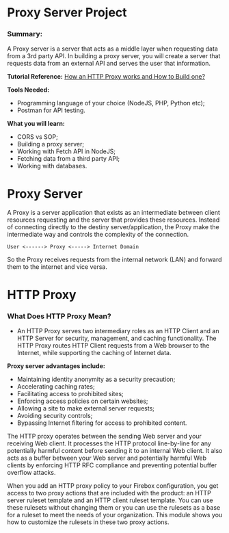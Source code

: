 # Proxy Server Project
### Summary:
A Proxy server is a server that acts as a middle layer when requesting data from a 3rd party API. In building a proxy server, you will create a server that requests data from an external API and serves the user that information.

**Tutorial Reference:** [How an HTTP Proxy works and How to Build one?](https://www.youtube.com/watch?v=KOibBdrdyY0)

**Tools Needed:**
- Programming language of your choice (NodeJS, PHP, Python etc);
- Postman for API testing.

**What you will learn:**
- CORS vs SOP;
- Building a proxy server;
- Working with Fetch API in NodeJS;
- Fetching data from a third party API;
- Working with databases.

# Proxy Server
A Proxy is a server application that exists as an intermediate between client resources requesting and the server that provides these resources. Instead of connecting directly to the destiny server/application, the Proxy make the intermediate way and controls the complexity of the connection.
```
User <------> Proxy <-----> Internet Domain
```
So the Proxy receives requests from the internal network (LAN) and forward them to the internet and vice versa.

# HTTP Proxy
### What Does HTTP Proxy Mean?
- An HTTP Proxy serves two intermediary roles as an HTTP Client and an HTTP Server for security, management, and caching functionality. The HTTP Proxy routes HTTP Client requests from a Web browser to the Internet, while supporting the caching of Internet data.

**Proxy server advantages include:**
- Maintaining identity anonymity as a security precaution;
- Accelerating caching rates;
- Facilitating access to prohibited sites;
- Enforcing access policies on certain websites;
- Allowing a site to make external server requests;
- Avoiding security controls;
- Bypassing Internet filtering for access to prohibited content.

The HTTP proxy operates between the sending Web server and your receiving Web client. It processes the HTTP protocol line-by-line for any potentially harmful content before sending it to an internal Web client. It also acts as a buffer between your Web server and potentially harmful Web clients by enforcing HTTP RFC compliance and preventing potential buffer overflow attacks.

When you add an HTTP proxy policy to your Firebox configuration, you get access to two proxy actions that are included with the product: an HTTP server ruleset template and an HTTP client ruleset template. You can use these rulesets without changing them or you can use the rulesets as a base for a ruleset to meet the needs of your organization. This module shows you how to customize the rulesets in these two proxy actions.